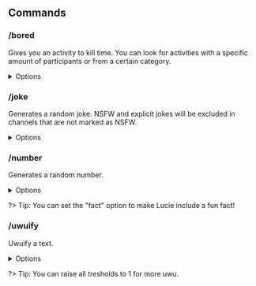 ## Commands

### /bored
Gives you an activity to kill time. You can look for activities with a specific amount of participants or from a certain category.

<details><summary>Options</summary>

- **Type**: The type of activity.
   - Educational
   - Recreational
   - Social
   - DIY
   - Charity
   - Cooking
   - Relaxation
   - Music
   - Busywork
- **Participants**: The amount of participants. (min.: 0)
</details>

### /joke
Generates a random joke. NSFW and explicit jokes will be excluded in channels that are not marked as NSFW.

<details><summary>Options</summary>

- **Category**
   - Programming
   - Miscellaneous
   - Dark
   - Pun
   - Spooky
   - Christmas
</details>

### /number
Generates a random number.

<details><summary>Options</summary>

- **Fact**: The type of fact about the number to include.
   - Random
   - Trivia
   - Year
   - Date
   - Math
- **Min**: The minimum number.
- **Max**: The maximum  number.
</details>

?> Tip: You can set the "fact" option to make Lucie include a fun fact!

### /uwuify
Uwuify a text.

<details><summary>Options</summary>

- **Text\***: The text to uwuify or a message link.
- **Faces**: The treshold for uwu faces.
- **Actions**: The treshold for uwu actions.
- **Stutters**: The treshold for uwu stutters.
</details>

?> Tip: You can raise all tresholds to 1 for more uwu.